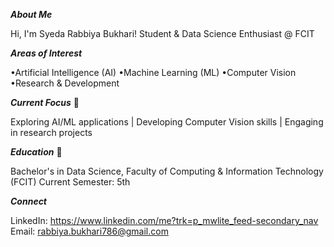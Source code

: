 **_About Me_**

Hi, I'm Syeda Rabbiya Bukhari!
Student & Data Science Enthusiast @ FCIT

**_Areas of Interest_**

•Artificial Intelligence (AI)
•Machine Learning (ML)
•Computer Vision
•Research & Development

**_Current Focus_** 🎯

Exploring AI/ML applications | Developing Computer Vision skills | Engaging in research projects

**_Education_** 📖

Bachelor's in Data Science, Faculty of Computing & Information Technology (FCIT)
Current Semester: 5th

**_Connect_** 

LinkedIn: https://www.linkedin.com/me?trk=p_mwlite_feed-secondary_nav
Email: rabbiya.bukhari786@gmail.com
